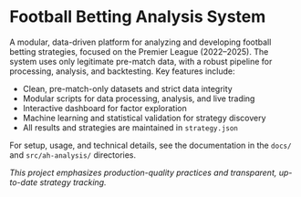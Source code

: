 # Football Betting Analysis System

A modular, data-driven platform for analyzing and developing football betting strategies, focused on the Premier League (2022–2025). The system uses only legitimate pre-match data, with a robust pipeline for processing, analysis, and backtesting. Key features include:

- Clean, pre-match-only datasets and strict data integrity
- Modular scripts for data processing, analysis, and live trading
- Interactive dashboard for factor exploration
- Machine learning and statistical validation for strategy discovery
- All results and strategies are maintained in `strategy.json`

For setup, usage, and technical details, see the documentation in the `docs/` and `src/ah-analysis/` directories.

*This project emphasizes production-quality practices and transparent, up-to-date strategy tracking.*
